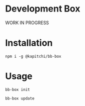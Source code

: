 # Development Box

WORK IN PROGRESS

# Installation

```
npm i -g @kapitchi/bb-box
```

# Usage

```
bb-box init
```

```
bb-box update
```
